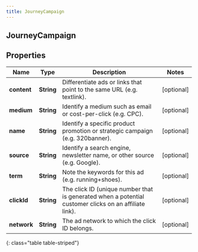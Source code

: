 ```yaml
---
title: JourneyCampaign
---
```

## JourneyCampaign


## Properties

| Name | Type | Description | Notes |
| ------------ | ------------- | ------------- | ------------- |
| **content** | <!----><!---->**String**<!----> | Differentiate ads or links that point to the same URL (e.g. textlink). |  [optional] |
| **medium** | <!----><!---->**String**<!----> | Identify a medium such as email or cost-per-click (e.g. CPC). |  [optional] |
| **name** | <!----><!---->**String**<!----> | Identify a specific product promotion or strategic campaign (e.g. 320banner). |  [optional] |
| **source** | <!----><!---->**String**<!----> | Identify a search engine, newsletter name, or other source (e.g. Google). |  [optional] |
| **term** | <!----><!---->**String**<!----> | Note the keywords for this ad (e.g. running+shoes). |  [optional] |
| **clickId** | <!----><!---->**String**<!----> | The click ID (unique number that is generated when a potential customer clicks on an affiliate link). |  [optional] |
| **network** | <!----><!---->**String**<!----> | The ad network to which the click ID belongs. |  [optional] |
{: class="table table-striped"}



